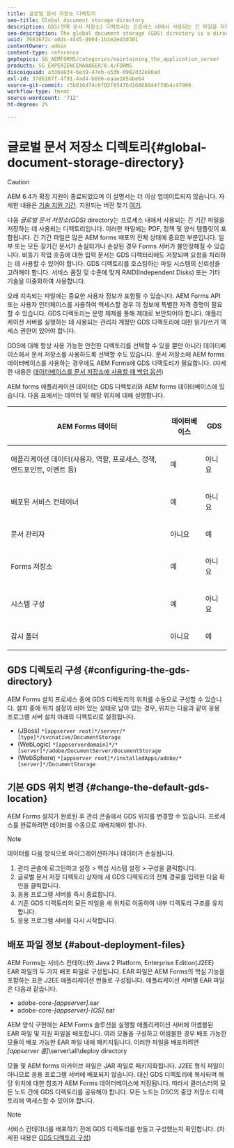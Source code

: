 ```yaml
---
title: 글로벌 문서 저장소 디렉토리
seo-title: Global document storage directory
description: GDS(전역 문서 저장소) 디렉토리는 프로세스 내에서 사용되는 긴 파일을 저장하는 데 사용되는 디렉토리입니다.
seo-description: The global document storage (GDS) directory is a directory used to store long-lived files that are used within a process.
uuid: 7681672c-a0dc-4445-8004-1b1e2ed3d301
contentOwner: admin
content-type: reference
geptopics: SG_AEMFORMS/categories/maintaining_the_application_server
products: SG_EXPERIENCEMANAGER/6.4/FORMS
discoiquuid: a33b8834-6e39-47eb-a53b-0982d32e80ad
exl-id: 37d6187f-4f91-4ad4-b0d6-eaae165abe64
source-git-commit: c5b816d74c6f02f85476d16868844f39b4c47996
workflow-type: tm+mt
source-wordcount: '712'
ht-degree: 2%

---
```


# 글로벌 문서 저장소 디렉토리{#global-document-storage-directory}

>[!CAUTION]
>
>AEM 6.4가 확장 지원이 종료되었으며 이 설명서는 더 이상 업데이트되지 않습니다. 자세한 내용은 [기술 지원 기간](https://helpx.adobe.com/kr/support/programs/eol-matrix.html). 지원되는 버전 찾기 [여기](https://experienceleague.adobe.com/docs/).

다음 *글로벌 문서 저장소(GDS)* directory는 프로세스 내에서 사용되는 긴 기간 파일을 저장하는 데 사용되는 디렉토리입니다. 이러한 파일에는 PDF, 정책 및 양식 템플릿이 포함됩니다. 긴 기간 파일은 많은 AEM forms 배포의 전체 상태에 중요한 부분입니다. 일부 또는 모든 장기간 문서가 손실되거나 손상된 경우 Forms 서버가 불안정해질 수 있습니다. 비동기 작업 호출에 대한 입력 문서는 GDS 디렉터리에도 저장되며 요청을 처리하는 데 사용할 수 있어야 합니다. GDS 디렉토리를 호스팅하는 파일 시스템의 신뢰성을 고려해야 합니다. 서비스 품질 및 수준에 맞게 RAID(Independent Disks) 또는 기타 기술을 이중화하여 사용합니다.

오래 지속되는 파일에는 중요한 사용자 정보가 포함될 수 있습니다. AEM Forms API 또는 사용자 인터페이스를 사용하여 액세스할 경우 이 정보에 특별한 자격 증명이 필요할 수 있습니다. GDS 디렉토리는 운영 체제를 통해 제대로 보안되어야 합니다. 애플리케이션 서버를 실행하는 데 사용되는 관리자 계정만 GDS 디렉토리에 대한 읽기/쓰기 액세스 권한이 있어야 합니다.

GDS에 대해 항상 사용 가능한 안전한 디렉토리를 선택할 수 있을 뿐만 아니라 데이터베이스에서 문서 저장소를 사용하도록 선택할 수도 있습니다. 문서 저장소에 AEM forms 데이터베이스를 사용하는 경우에도 AEM Forms에 GDS 디렉토리가 필요합니다. (자세한 내용은 [데이터베이스를 문서 저장소에 사용할 때 백업 옵션](/help/forms/using/admin-help/files-back-recover.md#backup-options-when-database-is-used-for-document-storage))

AEM forms 애플리케이션 데이터는 GDS 디렉토리와 AEM forms 데이터베이스에 있습니다. 다음 표에서는 데이터 및 해당 위치에 대해 설명합니다.

<table> 
 <thead> 
  <tr> 
   <th><p>AEM Forms 데이터</p></th> 
   <th><p>데이터베이스</p></th> 
   <th><p>GDS</p></th> 
  </tr> 
 </thead> 
 <tbody>
  <tr> 
   <td><p>애플리케이션 데이터(사용자, 역할, 프로세스, 정책, 엔드포인트, 이벤트 등)</p></td> 
   <td><p>예</p></td> 
   <td><p>아니요</p></td> 
  </tr> 
  <tr> 
   <td><p>배포된 서비스 컨테이너</p></td> 
   <td><p>예</p></td> 
   <td><p>아니요</p></td> 
  </tr> 
  <tr> 
   <td><p>문서 관리자 </p></td> 
   <td><p>아니요</p></td> 
   <td><p>예</p></td> 
  </tr> 
  <tr> 
   <td><p>Forms 저장소</p></td> 
   <td><p>예</p></td> 
   <td><p>아니요</p></td> 
  </tr> 
  <tr> 
   <td><p>시스템 구성</p></td> 
   <td><p>예</p></td> 
   <td><p>아니요</p></td> 
  </tr> 
  <tr> 
   <td><p>감시 폴더</p></td> 
   <td><p>아니요</p></td> 
   <td><p>예</p></td> 
  </tr> 
 </tbody> 
</table>

## GDS 디렉토리 구성 {#configuring-the-gds-directory}

AEM Forms 설치 프로세스 중에 GDS 디렉토리의 위치를 수동으로 구성할 수 있습니다. 설치 중에 위치 설정이 비어 있는 상태로 남아 있는 경우, 위치는 다음과 같이 응용 프로그램 서버 설치 아래의 디렉토리로 설정됩니다.

* (JBoss) `*[appserver root]*/server/*[type]*/svcnative/DocumentStorage`
* (WebLogic) `*[appserverdomain]*/*[server]*/adobe/DocumentServer/DocumentStorage`
* (WebSphere) `*[appserver root]*/installedApps/adobe/*[server]*/DocumentStorage`

## 기본 GDS 위치 변경 {#change-the-default-gds-location}

AEM Forms 설치가 완료된 후 관리 콘솔에서 GDS 위치를 변경할 수 있습니다. 프로세스를 완료하려면 데이터를 수동으로 재배치해야 합니다.

>[!NOTE]
>
>데이터를 다음 방식으로 마이그레이션하거나 데이터가 손실됩니다.

1. 관리 콘솔에 로그인하고 설정 > 핵심 시스템 설정 > 구성을 클릭합니다.
1. 글로벌 문서 저장 디렉토리 상자에 새 GDS 디렉토리의 전체 경로를 입력한 다음 확인을 클릭합니다.
1. 응용 프로그램 서버를 즉시 종료합니다.
1. 기존 GDS 디렉토리의 모든 파일을 새 위치로 이동하여 내부 디렉토리 구조를 유지합니다.
1. 응용 프로그램 서버를 다시 시작합니다.

## 배포 파일 정보 {#about-deployment-files}

AEM Forms는 서비스 컨테이너와 Java 2 Platform, Enterprise Edition(J2EE) EAR 파일의 두 가지 배포 파일로 구성됩니다. EAR 파일은 AEM Forms의 핵심 기능을 포함하는 표준 J2EE 애플리케이션 번들로 구성됩니다. 애플리케이션 서버별 EAR 파일은 다음과 같습니다.

* adobe-core-*[appserver]*.ear
* adobe-core-*[appserver]*-*[OS]*.ear

AEM 양식 구현에는 AEM Forms 솔루션을 실행할 애플리케이션 서버에 어셈블된 EAR 파일 및 지원 파일을 배포합니다. 여러 모듈을 구성하고 어셈블한 경우 배포 가능한 모듈이 배포 가능한 EAR 파일 내에 패키지됩니다. 이러한 파일을 배포하려면 *[appserver 홈]*\server\all\deploy directory

모듈 및 AEM forms 아카이브 파일은 JAR 파일로 패키지화됩니다. J2EE 형식 파일이 아니므로 응용 프로그램 서버에 배포되지 않습니다. 대신 GDS 디렉토리에 복사되며 해당 위치에 대한 참조가 AEM Forms 데이터베이스에 저장됩니다. 따라서 클러스터의 모든 노드 간에 GDS 디렉토리를 공유해야 합니다. 모든 노드는 DSC의 중앙 저장소 디렉토리에 액세스할 수 있어야 합니다.

>[!NOTE]
>
>서비스 컨테이너를 배포하기 전에 GDS 디렉토리를 만들고 구성했는지 확인합니다. (자세한 내용은 [GDS 디렉토리 구성](global-document-storage-directory.md#configuring-the-gds-directory))
